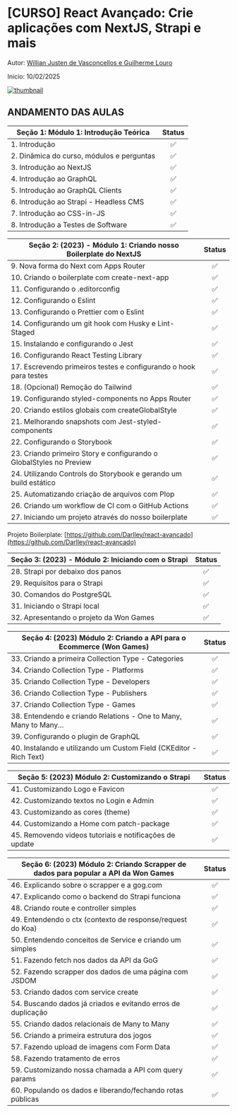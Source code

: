 # [CURSO] React Avançado: Crie aplicações com NextJS, Strapi e mais

Autor: [Willian Justen de Vasconcellos e Guilherme Louro](https://www.udemy.com/course/react-avancado/#instructor-1)

Inicio: 10/02/2025

[![thumbnail](https://reactavancado.com.br/img/cover.png)](https://www.udemy.com/course/react-avancado/)

## ANDAMENTO DAS AULAS

| Seção 1: Módulo 1: Introdução Teórica                  | Status |
|---------------------------------------------------------|:------:|
| 1. Introdução                                          |   ✅   |
| 2. Dinâmica do curso, módulos e perguntas              |   ✅   |
| 3. Introdução ao NextJS                                |   ✅   |
| 4. Introdução ao GraphQL                               |   ✅   |
| 5. Introdução ao GraphQL Clients                       |   ✅   |
| 6. Introdução ao Strapi - Headless CMS                 |   ✅   |
| 7. Introdução ao CSS-in-JS                             |   ✅   |
| 8. Introdução a Testes de Software                     |   ✅   |

| Seção 2: (2023) - Módulo 1: Criando nosso Boilerplate do NextJS     | Status |
|---------------------------------------------------------------------|:------:|
| 9. Nova forma do Next com Apps Router                               |   ✅   |
| 10. Criando o boilerplate com create-next-app                       |   ✅   |
| 11. Configurando o .editorconfig                                    |   ✅   |
| 12. Configurando o Eslint                                           |   ✅   |
| 13. Configurando o Prettier com o Eslint                            |   ✅   |
| 14. Configurando um git hook com Husky e Lint-Staged                |   ✅   |
| 15. Instalando e configurando o Jest                                |   ✅   |
| 16. Configurando React Testing Library                              |   ✅   |
| 17. Escrevendo primeiros testes e configurando o hook para testes   |   ✅   |
| 18. (Opcional) Remoção do Tailwind                                  |   ✅   |
| 19. Configurando styled-components no Apps Router                   |   ✅   |
| 20. Criando estilos globais com createGlobalStyle                   |   ✅   |
| 21. Melhorando snapshots com Jest-styled-components                 |   ✅   |
| 22. Configurando o Storybook                                        |   ✅   |
| 23. Criando primeiro Story e configurando o GlobalStyles no Preview |   ✅   |
| 24. Utilizando Controls do Storybook e gerando um build estático    |   ✅   |
| 25. Automatizando criação de arquivos com Plop                      |   ✅   |
| 26. Criando um workflow de CI com o GitHub Actions                  |   ✅   |
| 27. Iniciando um projeto através do nosso boilerplate               |   ✅   |

Projeto Boilerplate: [https://github.com/Darlley/react-avancado](https://github.com/Darlley/react-avancado)

| Seção 3: (2023) - Módulo 2: Iniciando com o Strapi    | Status |
|------------------------------------------------------ |:------:|
| 28. Strapi por debaixo dos panos                      |   ✅   |
| 29. Requisitos para o Strapi                          |   ✅   |
| 30. Comandos do PostgreSQL                            |   ✅   |
| 31. Iniciando o Strapi local                          |   ✅   |
| 32. Apresentando o projeto da Won Games               |   ✅   |

| Seção 4: (2023) Módulo 2: Criando a API para o Ecommerce (Won Games)  | Status |
|-----------------------------------------------------------------------|:------:|
| 33. Criando a primeira Collection Type - Categories                   |   ✅   |
| 34. Criando Collection Type - Platforms                               |   ✅   |
| 35. Criando Collection Type - Developers                              |   ✅   |
| 36. Criando Collection Type - Publishers                              |   ✅   |
| 37. Criando Collection Type - Games                                   |   ✅   |
| 38. Entendendo e criando Relations - One to Many, Many to Many...     |   ✅   |
| 39. Configurando o plugin de GraphQL                                  |   ✅   |
| 40. Instalando e utilizando um Custom Field (CKEditor - Rich Text)    |   ✅   |

| Seção 5: (2023) Módulo 2: Customizando o Strapi         | Status |
|---------------------------------------------------------|:------:|
| 41. Customizando Logo e Favicon                         |   ✅   |
| 42. Customizando textos no Login e Admin                |   ✅   |
| 43. Customizando as cores (theme)                       |   ✅   |
| 44. Customizando a Home com patch-package               |   ✅   |
| 45. Removendo videos tutoriais e notificações de update |   ✅   |

| Seção 6: (2023) Módulo 2: Criando Scrapper de dados para popular a API da Won Games | Status |
|-------------------------------------------------------------------------------------|:------:|
| 46. Explicando sobre o scrapper e a gog.com                                         |   ✅   |
| 47. Explicando como o backend do Strapi funciona                                    |   ✅   |
| 48. Criando route e controller simples                                              |   ✅   |
| 49. Entendendo o ctx (contexto de response/request do Koa)                          |   ✅   |
| 50. Entendendo conceitos de Service e criando um simples                            |   ✅   |
| 51. Fazendo fetch nos dados da API da GoG                                           |   ✅   |
| 52. Fazendo scrapper dos dados de uma página com JSDOM                              |   ✅   |
| 53. Criando dados com service create                                                |   ✅   |
| 54. Buscando dados já criados e evitando erros de duplicação                        |   ✅   |
| 55. Criando dados relacionais de Many to Many                                       |   ✅   |
| 56. Criando a primeira estrutura dos jogos                                          |   ✅   |
| 57. Fazendo upload de imagens com Form Data                                         |   ✅   |
| 58. Fazendo tratamento de erros                                                     |   ✅   |
| 59. Customizando nossa chamada a API com query params                               |   ✅   |
| 60. Populando os dados e liberando/fechando rotas públicas                          |   ✅   |